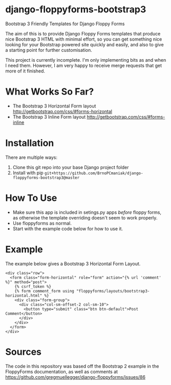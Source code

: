 django-floppyforms-bootstrap3
=============================

Bootstrap 3 Friendly Templates for Django Floppy Forms

The aim of this is to provide Django Floppy Forms templates that produce nice Bootstrap 3 HTML with
minimal effort, so you can get something nice looking for your Bootstrap powered site quickly and
easily, and also to give a starting point for further customisation.

This project is currently incomplete. I'm only implementing bits as and when I need them. However,
I am very happy to receive merge requests that get more of it finished.

What Works So Far?
==================

* The Bootstrap 3 Horizontal Form layout http://getbootstrap.com/css/#forms-horizontal
* The Bootstrap 3 Inline Form layout http://getbootstrap.com/css/#forms-inline

Installation
============

There are multiple ways:

1. Clone this git repo into your base Django project folder
2. Install with pip ``git+https://github.com/BrnoPCmaniak/django-floppyforms-bootstrap3@master``

How To Use
==========

* Make sure this app is included in setings.py apps *before* floppy forms, as otherwise the template overriding doesn't seem to work properly.
* Use floppyforms as normal.
* Start with the example code below for how to use it.

Example
=======

The example below gives a Bootstrap 3 Horizontal Form Layout.

    <div class="row">
      <form class="form-horizontal" role="form" action="{% url 'comment' %}" method="post">
        {% csrf_token %}
        {% form comment_form using "floppyforms/layouts/bootstrap3-horizontal.html" %}
        <div class="form-group">
          <div class="col-sm-offset-2 col-sm-10">
            <button type="submit" class="btn btn-default">Post Comment</button>
          </div>
        </div>
      </form>
    </div>

Sources
=======

The code in this repository was based off the Bootstrap 2 example in the FloppyForms documentation,
as well as comments at https://github.com/gregmuellegger/django-floppyforms/issues/86


